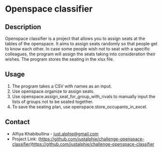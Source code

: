 # Openspace classifier

## Description

Openspace classifier is a project that allows you to assign seats at the tables of the openspace. It aims to assign seats randomly so that people get to know each other. In case some people wish not to seat with a specific colleagues, the program will assign the seats taking into consideration their wishes. The program stores the seating in the xlsx file.


## Usage

1. The program takes a CSV with names as an input.
2. Use openspace.organize to assign seats.
3. Use openspace.assign_seat_for_group_with_rivals to manually input the lists of groups not to be seated together.
4. To save the seating plan, use openspace.store_occupants_in_excel.


## Contact

- Alfiya Khabibullina - just.alphie@gmail.com
- Project Link: (https://github.com/justalphie/challenge-openspace-classifier)https://github.com/justalphie/challenge-openspace-classifier

